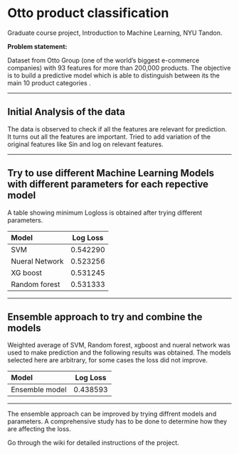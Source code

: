 # Otto product classification
Graduate course project, Introduction to Machine Learning, NYU Tandon.

**Problem statement:**

Dataset from Otto Group (one of the world’s biggest e-commerce companies) with 93 features for more than 200,000 products. The objective is to build a predictive model which is able to distinguish between its  the main 10 product categories .

---------------------------
## Initial Analysis of the data

The data is observed to check if all the features  are relevant for prediction. It turns out all the features are important. Tried to add variation of the original features like Sin and log on relevant features. 

---------------------------
## Try to use different Machine Learning Models with different parameters for each repective model

A table showing minimum Logloss is obtained after trying different parameters.

| Model          | Log Loss       | 
| :---           |     :---:      |
| SVM            | 0.542290       |
| Nueral Network | 0.523256       |
| XG boost       | 0.531245       |
| Random forest  | 0.531333       |

---------------------------
## Ensemble approach to try and combine the models

Weighted average of SVM, Random forest, xgboost and nueral network was used to make prediction and the following results was obtained. The models selected here are arbitrary, for some cases the loss did not improve.

| Model          | Log Loss       | 
| :---           |     :---:      |
| Ensemble model | 0.438593       |

---------------------------
The ensemble approach can be improved by trying diffrent models and parameters. A comprehensive study has to be done to determine how they are affecting the loss.

Go through the wiki for detailed instructions of the project. 
